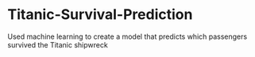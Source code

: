 # Titanic-Survival-Prediction
Used machine learning to create a model that predicts which passengers survived the Titanic shipwreck
